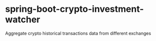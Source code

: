 # spring-boot-crypto-investment-watcher
Aggregate crypto historical transactions data from different exchanges
